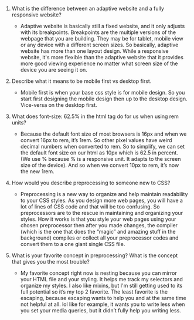 1. What is the difference between an adaptive website and a fully responsive website?
    * Adaptive website is basically still a fixed website, and it only adjusts with its breakpoints. Breakpoints are the multiple versions of the webpage that you are building. They may be for tablet, mobile view or any device with a different screen sizes. So basically, adaptive website has more than one layout design. While a responsive website, it's more flexible than the adaptive website that it provides more good viewing experience no matter what screen size of the device you are seeing it on.

2. Describe what it means to be mobile first vs desktop first.
    * Mobile first is when your base css style is for mobile design. So you start first designing the mobile design then up to the desktop design. Vice-versa on the desktop first.

3. What does font-size: 62.5% in the html tag do for us when using rem units?
    * Because the default font size of most browsers is 16px and when we convert 16px to rem, it’s 1rem. So other pixel values have weird decimal numbers when converted to rem. So to simplify, we can set the default font size on our html as 10px which is 62.5 in percent. (We use % because % is a responsive unit. It adapts to the screen size of the device). And so when we convert 10px to rem, it’s now the new 1rem.

4. How would you describe preprocessing to someone new to CSS?
    * Preprocessing is a new way to organize and help maintain readability to your CSS styles. As you design more web pages, you will have a lot of lines of CSS code and that will be too confusing. So preprocessors are to the rescue in maintaining and organizing your styles. How it works is that you style your web pages using your chosen preprocessor then after you made changes, the compiler (which is the one that does the “magic” and amazing stuff in the background) compiles or collect all your preprocessor codes and convert them to a one giant single CSS file.

5. What is your favorite concept in preprocessing? What is the concept that gives you the most trouble?
    * My favorite concept right now is nesting because you can mirror your HTML file and your styling. It helps me track my selectors and organize my styles. I also like mixins, but I'm still getting used to its full potential so it’s my top 2 favorite. The least favorite is the escaping, because escaping wants to help you and at the same time not helpful at all. lol like for example, it wants you to write less when you set your media queries, but it didn’t fully help you writing less.